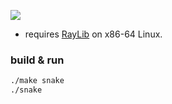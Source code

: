 <img src="https://github.com/murymi/xerpent/blob/main/screen.png"></img>
- requires <a href="https://github.com/raysan5/raylib">RayLib</a> on x86-64 Linux.
### build & run
```bash
./make snake
./snake
```
